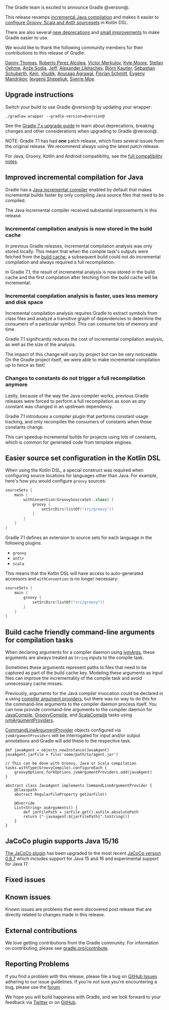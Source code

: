 The Gradle team is excited to announce Gradle @version@.

This release revamps [incremental Java compilation](#incremental-java) and makes it easier to [configure Groovy, Scala and Antlr sourcesets](#sourcesets) in Kotlin DSL.

There are also several [new deprecations](userguide/upgrading_version_7.html#changes_7.1) and [small improvements](#cli-compiler-args) to make Gradle easier to use.

We would like to thank the following community members for their contributions to this release of Gradle:

[Danny Thomas](https://github.com/DanielThomas),
[Roberto Perez Alcolea](https://github.com/rpalcolea),
[Victor Merkulov](https://github.com/urdak),
[Kyle Moore](https://github.com/DPUkyle),
[Stefan Oehme](https://github.com/oehme),
[Anže Sodja](https://github.com/asodja),
[Jeff](https://github.com/mathjeff),
[Alexander Likhachev](https://github.com/ALikhachev),
[Björn Kautler](https://github.com/Vampire),
[Sebastian Schuberth](https://github.com/sschuberth),
[Kejn](https://github.com/kejn),
[xhudik](https://github.com/xhudik),
[Anuraag Agrawal](https://github.com/anuraaga),
[Florian Schmitt](https://github.com/florianschmitt),
[Evgeny Mandrikov](https://github.com/Godin),
[Ievgenii Shepeliuk](https://github.com/eshepelyuk),
[Sverre Moe](https://github.com/DJViking).

## Upgrade instructions
Switch your build to use Gradle @version@ by updating your wrapper:

`./gradlew wrapper --gradle-version=@version@`

See the [Gradle 7.x upgrade guide](userguide/upgrading_version_7.html#changes_@baseVersion@) to learn about deprecations, breaking changes and other considerations when upgrading to Gradle @version@.

NOTE: Gradle 7.1 has had **one** patch release, which fixes several issues from the original release.
We recommend always using the latest patch release.

For Java, Groovy, Kotlin and Android compatibility, see the [full compatibility notes](userguide/compatibility.html).

<a name="incremental-java"></a>
## Improved incremental compilation for Java
Gradle has a [Java incremental compiler](userguide/java_plugin.html#sec:incremental_compile) enabled by default that makes incremental builds faster by only compiling Java source files that need to be compiled.

The Java incremental compiler received substantial improvements in this release.

### Incremental compilation analysis is now stored in the build cache
In previous Gradle releases, incremental compilation analysis was only stored locally.
This meant that when the compile task's outputs were fetched from the [build cache](userguide/build_cache.html), a subsequent build could not do incremental compilation and always required a full recompilation.

In Gradle 7.1, the result of incremental analysis is now stored in the build cache and the first compilation after fetching from the build cache will be incremental.

### Incremental compilation analysis is faster, uses less memory and disk space
Incremental compilation analysis requires Gradle to extract symbols from class files and analyze a transitive graph of dependencies to determine the consumers of a particular symbol. This can consume lots of memory and time.

Gradle 7.1 significantly reduces the cost of incremental compilation analysis, as well as the size of the analysis.

The impact of this change will vary by project but can be very noticeable. On the Gradle project itself, we were able to make incremental compilation up to twice as fast!

### Changes to constants do not trigger a full recompilation anymore
Lastly, because of the way the Java compiler works, previous Gradle releases were forced to perform a full recompilation as soon as _any_ constant was changed in an upstream dependency.

Gradle 7.1 introduces a compiler plugin that performs constant usage tracking, and only recompiles the consumers of constants when those constants change.

This can speedup incremental builds for projects using lots of constants, which is common for generated code from template engines.

<a name="sourcesets"></a>
## Easier source set configuration in the Kotlin DSL
When using the Kotlin DSL, a special construct was required when configuring source locations for languages other than Java. For example, here's how you would configure `groovy` sources:

```kotlin
sourceSets {
    main {
        withConvention(GroovySourceSet::class) {
            groovy {
                setSrcDirs(listOf("src/groovy"))
            }
        }
    }
}
```

Gradle 7.1 defines an extension to source sets for each language in the following plugins:

- `groovy`
- `antlr`
- `scala`

This means that the Kotlin DSL will have access to auto-generated accessors and `withConvention` is no longer necessary:

```kotlin
sourceSets {
    main {
        groovy {
            setSrcDirs(listOf("src/groovy"))
        }
    }
}
```

<a name="cli-compiler-args"></a>
## Build cache friendly command-line arguments for compilation tasks
When declaring arguments for a compiler daemon using [jvmArgs](javadoc/org/gradle/api/tasks/compile/BaseForkOptions.html#getJvmArgs--), these arguments are always treated as `String` inputs to the compile task.

Sometimes these arguments represent paths to files that need to be captured as part of the build cache key. Modeling these arguments as input files can improve the incrementality of the compile task and avoid unnecessary cache misses.

Previously, arguments for the Java compiler invocation could be declared in a using [compiler argument providers](javadoc/org/gradle/api/tasks/compile/CompileOptions.html#getCompilerArgumentProviders--), but there was no way to do this for the command-line arguments to the compiler daemon process itself.
You can now provide command-line arguments to the compiler daemon for [JavaCompile](javadoc/org/gradle/api/tasks/compile/JavaCompile.html), [GroovyCompile](javadoc/org/gradle/api/tasks/compile/GroovyCompile.html), and [ScalaCompile](javadoc/org/gradle/api/tasks/scala/ScalaCompile.html) tasks using [jvmArgumentProviders](javadoc/org/gradle/api/tasks/compile/ProviderAwareCompilerDaemonForkOptions.html#getJvmArgumentProviders--).

[CommandLineArgumentProvider](javadoc/org/gradle/process/CommandLineArgumentProvider.html) objects configured via `jvmArgumentProviders` will be interrogated for input and/or output annotations and Gradle will add these to the respective task.

```
def javaAgent = objects.newInstance(JavaAgent)
javaAgent.jarFile = file('some/path/to/agent.jar')

// This can be done with Groovy, Java or Scala compilation
tasks.withType(GroovyCompile).configureEach {
    groovyOptions.forkOptions.jvmArgumentProviders.add(javaAgent)
}

abstract class JavaAgent implements CommandLineArgumentProvider {
    @Classpath
    abstract RegularFileProperty getJarFile()

    @Override
    List<String> asArguments() {
        def jarFilePath = jarFile.get().asFile.absolutePath
        return ["-javaagent:${jarFilePath}".toString()]
    }
}
```

## JaCoCo plugin supports Java 15/16
[The JaCoCo plugin](userguide/jacoco_plugin.html) has been upgraded to the most recent [JaCoCo version 0.8.7](http://www.jacoco.org/jacoco/trunk/doc/changes.html) which includes support for Java 15 and 16 and experimental support for Java 17.

## Fixed issues

## Known issues
Known issues are problems that were discovered post release that are directly related to changes made in this release.

## External contributions
We love getting contributions from the Gradle community. For information on contributing, please see [gradle.org/contribute](https://gradle.org/contribute).

## Reporting Problems
If you find a problem with this release, please file a bug on [GitHub Issues](https://github.com/gradle/gradle/issues) adhering to our issue guidelines.
If you're not sure you're encountering a bug, please use the [forum](https://discuss.gradle.org/c/help-discuss).

We hope you will build happiness with Gradle, and we look forward to your feedback via [Twitter](https://twitter.com/gradle) or on [GitHub](https://github.com/gradle).
